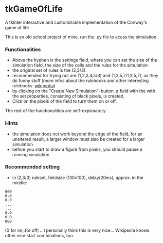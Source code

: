 # tkGameOfLife
A tkInter interactive and customizable implementation of the Conway's game of life

This is an old school project of mine, run the .py file to acess the simulation.

### Functionalities
 - Above the hyphen is the settings field, where you can set the size of the simulation field, the size of the cells and the rules for the simulation:
 - the original set of rules is the (2,3/3).
 - recommended for trying out are (1,2,3,4,5/3) and (1,3,5,7/1,3,5,7), as they do funny stuff
 (more infos about the rulebooks and other interesting rulebooks: [wikipedia](https://en.wikipedia.org/wiki/Conway%27s_Game_of_Life))
 - by clicking on the "Create New Simulation"-button, a field with the
 with the set properties, consisting of black pixels, is created;
 - Click on the pixels of the field to turn them on or off.

The rest of the functionalities are self-explanatory.

### Hints
 - the simulation does not work beyond the edge of the field,
 for an unaltered result, a larger window must also be created for a larger simulation
 - before you start to draw a figure from pixels, you should pause a running simulation

### Recommended setting

 - in (2,3/3) ruleset, fieldsize (100x100), delay(20ms), approx. in the middle:
 ````
 000
 0.0
 0.0
 ...
 ...
 0.0
 0.0
 000
 ````

(0 for on;.for off)
...I personally think this is very nice...
Wikipedia knows other nice start combinations, too.
